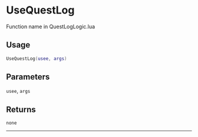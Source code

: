 # UseQuestLog
Function name in QuestLogLogic.lua
## Usage
```lua
UseQuestLog(usee, args)
```
## Parameters
`usee`, `args`
## Returns
`none`

---